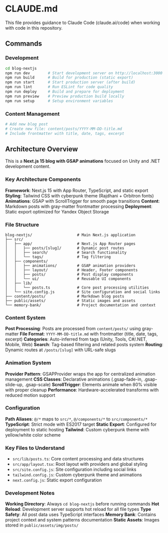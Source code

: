 # CLAUDE.md

This file provides guidance to Claude Code (claude.ai/code) when working with code in this repository.

## Commands

### Development
```bash
cd blog-nextjs
npm run dev        # Start development server on http://localhost:3000
npm run build      # Build for production (static export)
npm run start      # Start production server (after build)
npm run lint       # Run ESLint for code quality
npm run deploy     # Build and prepare for deployment
npm run preview    # Preview production build locally
npm run setup      # Setup environment variables
```

### Content Management
```bash
# Add new blog post
# Create new file: content/posts/YYYY-MM-DD-title.md
# Include frontmatter with title, date, tags, excerpt
```

## Architecture Overview

This is a **Next.js 15 blog with GSAP animations** focused on Unity and .NET development content.

### Key Architecture Components

**Framework**: Next.js 15 with App Router, TypeScript, and static export
**Styling**: Tailwind CSS with cyberpunk theme (Rajdhani + Orbitron fonts)
**Animations**: GSAP with ScrollTrigger for smooth page transitions
**Content**: Markdown posts with gray-matter frontmatter processing
**Deployment**: Static export optimized for Yandex Object Storage

### File Structure
```
blog-nextjs/                    # Main Next.js application
├── src/
│   ├── app/                    # Next.js App Router pages
│   │   ├── posts/[slug]/       # Dynamic post routes
│   │   ├── search/             # Search functionality
│   │   └── tags/               # Tag filtering
│   ├── components/
│   │   ├── animations/         # GSAP animation providers
│   │   ├── layout/             # Header, Footer components
│   │   ├── posts/              # Post display components
│   │   └── ui/                 # Reusable UI components
│   ├── lib/
│   │   └── posts.ts            # Core post processing utilities
│   └── site.config.js          # Site configuration and social links
├── content/posts/              # Markdown blog posts
├── public/assets/              # Static images and assets
└── memory-bank/                # Project documentation and context
```

### Content System

**Post Processing**: Posts are processed from `content/posts/` using gray-matter
**File Format**: `YYYY-MM-DD-title.md` with frontmatter (title, date, tags, excerpt)
**Categories**: Auto-inferred from tags (Unity, Tools, C#/.NET, Mobile, Web)
**Search**: Tag-based filtering and related posts system
**Routing**: Dynamic routes at `/posts/[slug]` with URL-safe slugs

### Animation System

**Provider Pattern**: GSAPProvider wraps the app for centralized animation management
**CSS Classes**: Declarative animations (.gsap-fade-in, .gsap-slide-up, .gsap-scale)
**ScrollTrigger**: Elements animate when 80% visible with proper cleanup
**Performance**: Hardware-accelerated transforms with reduced motion support

### Configuration

**Path Aliases**: `@/*` maps to `src/*`, `@/components/*` to `src/components/*`
**TypeScript**: Strict mode with ES2017 target
**Static Export**: Configured for deployment to static hosting
**Tailwind**: Custom cyberpunk theme with yellow/white color scheme

### Key Files to Understand

- `src/lib/posts.ts`: Core content processing and data structures
- `src/app/layout.tsx`: Root layout with providers and global styling
- `src/site.config.js`: Site configuration including social links
- `tailwind.config.js`: Custom cyberpunk theme and animations
- `next.config.js`: Static export configuration

### Development Notes

**Working Directory**: Always `cd blog-nextjs` before running commands
**Hot Reload**: Development server supports hot reload for all file types
**Type Safety**: All post data uses TypeScript interfaces
**Memory Bank**: Contains project context and system patterns documentation
**Static Assets**: Images stored in `public/assets/img/posts/`